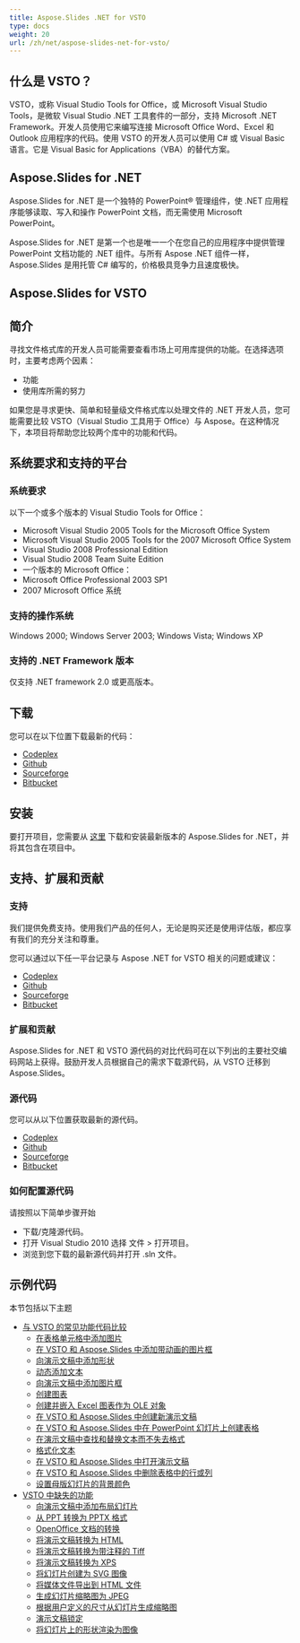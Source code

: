 ```yaml
---
title: Aspose.Slides .NET for VSTO
type: docs
weight: 20
url: /zh/net/aspose-slides-net-for-vsto/
---
```


## **什么是 VSTO？**
VSTO，或称 Visual Studio Tools for Office，或 Microsoft Visual Studio Tools，是微软 Visual Studio .NET 工具套件的一部分，支持 Microsoft .NET Framework。开发人员使用它来编写连接 Microsoft Office Word、Excel 和 Outlook 应用程序的代码。使用 VSTO 的开发人员可以使用 C# 或 Visual Basic 语言。它是 Visual Basic for Applications（VBA）的替代方案。
## **Aspose.Slides for .NET**
Aspose.Slides for .NET 是一个独特的 PowerPoint® 管理组件，使 .NET 应用程序能够读取、写入和操作 PowerPoint 文档，而无需使用 Microsoft PowerPoint。

Aspose.Slides for .NET 是第一个也是唯一一个在您自己的应用程序中提供管理 PowerPoint 文档功能的 .NET 组件。与所有 Aspose .NET 组件一样，Aspose.Slides 是用托管 C# 编写的，价格极具竞争力且速度极快。
## **Aspose.Slides for VSTO**
## **简介**
寻找文件格式库的开发人员可能需要查看市场上可用库提供的功能。在选择选项时，主要考虑两个因素：

- 功能
- 使用库所需的努力

如果您是寻求更快、简单和轻量级文件格式库以处理文件的 .NET 开发人员，您可能需要比较 VSTO（Visual Studio 工具用于 Office）与 Aspose。在这种情况下，本项目将帮助您比较两个库中的功能和代码。
## **系统要求和支持的平台**
### **系统要求**
以下一个或多个版本的 Visual Studio Tools for Office：

- Microsoft Visual Studio 2005 Tools for the Microsoft Office System
- Microsoft Visual Studio 2005 Tools for the 2007 Microsoft Office System
- Visual Studio 2008 Professional Edition
- Visual Studio 2008 Team Suite Edition
- 一个版本的 Microsoft Office：
- Microsoft Office Professional 2003 SP1
- 2007 Microsoft Office 系统
### **支持的操作系统**
Windows 2000; Windows Server 2003; Windows Vista; Windows XP
### **支持的 .NET Framework 版本**
仅支持 .NET framework 2.0 或更高版本。
## **下载**
您可以在以下位置下载最新的代码：

- [Codeplex](http://goo.gl/spbIUb)
- [Github](http://goo.gl/vaB1lL)
- [Sourceforge](http://goo.gl/F4oLnp)
- [Bitbucket](http://goo.gl/BzCiz1)
## **安装**
要打开项目，您需要从 [这里](http://www.aspose.com/.net/powerpoint-component.aspx) 下载和安装最新版本的 Aspose.Slides for .NET，并将其包含在项目中。
## **支持、扩展和贡献**
### **支持**
我们提供免费支持。使用我们产品的任何人，无论是购买还是使用评估版，都应享有我们的充分关注和尊重。

您可以通过以下任一平台记录与 Aspose .NET for VSTO 相关的问题或建议：

- [Codeplex](http://goo.gl/U54yWo)
- [Github](http://goo.gl/tDjFqA)
- [Sourceforge](http://goo.gl/9CgWQu)
- [Bitbucket](http://goo.gl/q7tEu9)
### **扩展和贡献**
Aspose.Slides for .NET 和 VSTO 源代码的对比代码可在以下列出的主要社交编码网站上获得。鼓励开发人员根据自己的需求下载源代码，从 VSTO 迁移到 Aspose.Slides。
### **源代码**
您可以从以下位置获取最新的源代码。

- [Codeplex](https://goo.gl/FuhcdD)
- [Github](https://goo.gl/JA8x5M)
- [Sourceforge](https://goo.gl/XbE5rO)
- [Bitbucket](https://goo.gl/XBqAzx)
### **如何配置源代码**
请按照以下简单步骤开始

- 下载/克隆源代码。
- 打开 Visual Studio 2010 选择 文件 > 打开项目。
- 浏览到您下载的最新源代码并打开 .sln 文件。
## **示例代码**
本节包括以下主题

- [与 VSTO 的常见功能代码比较](/slides/zh/net/code-comparison-for-common-features-with-vsto/)
  - [在表格单元格中添加图片](/slides/zh/net/add-image-in-table-cell/)
  - [在 VSTO 和 Aspose.Slides 中添加带动画的图片框](/slides/zh/net/adding-picture-frame-with-animation-in-vsto-and-aspose-slides/)
  - [向演示文稿中添加形状](/slides/zh/net/adding-shapes-to-presentation/)
  - [动态添加文本](/slides/zh/net/adding-text-dynamically/)
  - [向演示文稿中添加图片框](/slides/zh/net/add-picture-frame-to-presentation/)
  - [创建图表](/slides/zh/net/create-a-chart/)
  - [创建并嵌入 Excel 图表作为 OLE 对象](/slides/zh/net/create-and-embed-an-excel-chart-as-an-ole-object/)
  - [在 VSTO 和 Aspose.Slides 中创建新演示文稿](/slides/zh/net/create-a-new-presentation-in-vsto-and-aspose-slides/)
  - [在 VSTO 和 Aspose.Slides 中在 PowerPoint 幻灯片上创建表格](/slides/zh/net/creating-a-table-on-powerpoint-slide-in-vsto-and-aspose-slides/)
  - [在演示文稿中查找和替换文本而不失去格式](/slides/zh/net/find-and-replace-text-without-losing-format-in-presentation/)
  - [格式化文本](/slides/zh/net/format-text/)
  - [在 VSTO 和 Aspose.Slides 中打开演示文稿](/slides/zh/net/opening-a-presentation-in-vsto-and-aspose-slides/)
  - [在 VSTO 和 Aspose.Slides 中删除表格中的行或列](/slides/zh/net/removing-row-or-column-in-table-in-vsto-and-aspose-slides/)
  - [设置母版幻灯片的背景颜色](/slides/zh/net/setting-background-color-of-master-slide/)
- [VSTO 中缺失的功能](/slides/zh/net/missing-features-in-vsto/)
  - [向演示文稿中添加布局幻灯片](/slides/zh/net/add-layout-slide-to-presentation/)
  - [从 PPT 转换为 PPTX 格式](/slides/zh/net/conversion-from-ppt-to-pptx-format/)
  - [OpenOffice 文档的转换](/slides/zh/net/conversion-of-openoffice-document/)
  - [将演示文稿转换为 HTML](/slides/zh/net/convert-presentation-to/)
  - [将演示文稿转换为带注释的 Tiff](/slides/zh/net/convert-presentation-to-tiff-with-notes/)
  - [将演示文稿转换为 XPS](/slides/zh/net/convert-presentation-to-xps/)
  - [将幻灯片创建为 SVG 图像](/slides/zh/net/create-slide-as-svg-image/)
  - [将媒体文件导出到 HTML 文件](/slides/zh/net/export-media-files-into-file/)
  - [生成幻灯片缩略图为 JPEG](/slides/zh/net/generate-slide-thumbnail-as-jpeg/)
  - [根据用户定义的尺寸从幻灯片生成缩略图](/slides/zh/net/generating-a-thumbnail-from-a-slide-with-user-defined-dimensions/)
  - [演示文稿锁定](/slides/zh/net/presentation-locking/)
  - [将幻灯片上的形状渲染为图像](/slides/zh/net/rendering-shapes-on-slide-as-images/)